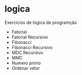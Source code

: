 # logica

Exercícios de lógica de programção

- Fatorial
- Fatorial Recursivo
- Fibonacci
- Fibonacci Recursivo
- MDC Recursivo
- MMC
- Numero primo
- Ordenar vetor